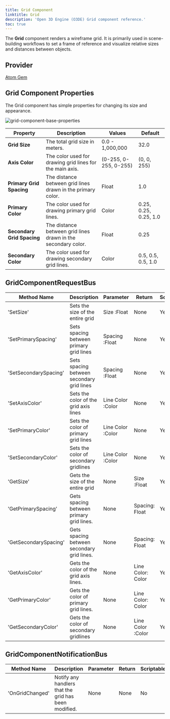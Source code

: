 ```yaml
---
title: Grid Component
linktitle: Grid
description: 'Open 3D Engine (O3DE) Grid component reference.'
toc: true
---
```


The **Grid** component renders a wireframe grid. It is primarily used in scene-building workflows to set a frame of reference and visualize relative sizes and distances between objects.

## Provider ##

[Atom Gem](/docs/user-guide/gems/reference/rendering/atom/atom/)


## Grid Component Properties
The Grid component has simple properties for changing its size and appearance.

![grid-component-base-properties](/images/user-guide/components/reference/atom/grid/grid-base-properties-ui.png)

| Property | Description | Values | Default |
|-|-|-|-|
| **Grid Size** | The total grid size in meters. | 0.0 - 1,000,000 | 32.0 |
| **Axis Color** | The color used for drawing grid lines for the main axis. | (0-255, 0-255, 0-255) | (0, 0, 255) |
| **Primary Grid Spacing** | The distance between grid lines drawn in the primary color. | Float | 1.0 |
| **Primary Color** | The color used for drawing primary grid lines. | Color | 0.25, 0.25, 0.25, 1.0 |
| **Secondary Grid Spacing** | The distance between grid lines drawn in the secondary color. | Float | 0.25 |
| **Secondary Color** | The color used for drawing secondary grid lines. | Color | 0.5, 0.5, 0.5, 1.0 |

## GridComponentRequestBus

| Method Name | Description | Parameter | Return | Scriptable |
|-|-|-|-|-|
| 'SetSize' | Sets the size of the entire grid | Size :Float | None | Yes |
| 'SetPrimarySpacing' | Sets spacing between primary grid lines | Spacing :Float | None | Yes |
| 'SetSecondarySpacing' | Sets spacing between secondary grid lines | Spacing :Float | None | Yes |
| 'SetAxisColor' | Sets the color of the grid axis lines | Line Color :Color | None | Yes |
| 'SetPrimaryColor' | Sets the color of primary grid lines | Line Color :Color | None | Yes |
| 'SetSecondaryColor' | Sets the color of secondary gridlines | Line Color :Color | None | Yes |
| 'GetSize' | Gets the size of the entire grid | None | Size :Float | Yes |
| 'GetPrimarySpacing' | Gets spacing between primary grid lines. | None | Spacing: Float | Yes |
| 'GetSecondarySpacing' | Gets spacing between secondary grid lines. | None | Spacing: Float | Yes |
| 'GetAxisColor' | Gets the color of the grid axis lines. | None | Line Color: Color | Yes |
| 'GetPrimaryColor' | Gets the color of primary grid lines. | None | Line Color: Color | Yes |
| 'GetSecondaryColor' | Gets the color of secondary gridlines | None | Line Color :Color | Yes |

## GridComponentNotificationBus

| Method Name | Description | Parameter | Return | Scriptable |
|-|-|-|-|-|
| 'OnGridChanged' | Notify any handlers that the grid has been modified. | None | None | No |
